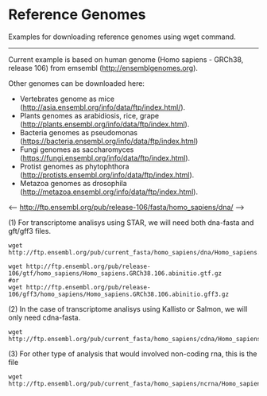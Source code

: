 # Reference Genomes
Examples for downloading reference genomes using wget command.
****

Current example is based on human genome (Homo sapiens - GRCh38, release 106) from emsembl (http://ensemblgenomes.org).

Other genomes can be downloaded here:
* Vertebrates genome as mice (http://asia.ensembl.org/info/data/ftp/index.html/). 
* Plants genomes as arabidiosis, rice, grape (http://plants.ensembl.org/info/data/ftp/index.html). 
* Bacteria genomes as pseudomonas  (https://bacteria.ensembl.org/info/data/ftp/index.html)
* Fungi genomes as saccharomyces (https://fungi.ensembl.org/info/data/ftp/index.html).
* Protist genomes as phytophthora (http://protists.ensembl.org/info/data/ftp/index.html).
* Metazoa genomes as drosophila (http://metazoa.ensembl.org/info/data/ftp/index.html).

<-- http://ftp.ensembl.org/pub/release-106/fasta/homo_sapiens/dna/ -->

(1) For transcriptome analisys using STAR, we will need both dna-fasta and gft/gff3 files.
```
wget http://ftp.ensembl.org/pub/current_fasta/homo_sapiens/dna/Homo_sapiens.GRCh38.dna_sm.primary_assembly.fa.gz

wget http://ftp.ensembl.org/pub/release-106/gtf/homo_sapiens/Homo_sapiens.GRCh38.106.abinitio.gtf.gz
#or
wget http://ftp.ensembl.org/pub/release-106/gff3/homo_sapiens/Homo_sapiens.GRCh38.106.abinitio.gff3.gz

```

(2) In the case of transcriptome analisys using Kallisto or Salmon, we will only need cdna-fasta.
```
wget http://ftp.ensembl.org/pub/current_fasta/homo_sapiens/cdna/Homo_sapiens.GRCh38.cdna.abinitio.fa.gz
```

(3) For other type of analysis that would involved non-coding rna, this is the file
```
wget http://ftp.ensembl.org/pub/current_fasta/homo_sapiens/ncrna/Homo_sapiens.GRCh38.ncrna.fa.gz
```
